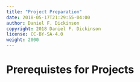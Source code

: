```yaml
---
title: "Project Preparation"
date: 2018-05-17T21:29:55-04:00
author: Daniel F. Dickinson
copyright: 2018 Daniel F. Dickinson
license: CC-BY-SA-4.0
weight: 2000
---
```


# Prerequistes for Projects
